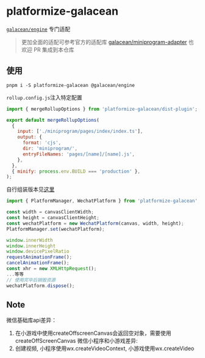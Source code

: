 # platformize-galacean

[`galacean/engine`](https://github.com/galacean/engine) 专门适配

> 更加全面的适配可参考官方的适配库 [galacean/miniprogram-adapter](https://github.com/galacean/miniprogram-adapter/) 也欢迎 PR 集成到本仓库

## 使用

```text
pnpm i -S platformize-galacean @galacean/engine
```

`rollup.config.js`注入特定配置

```javascript
import { mergeRollupOptions } from 'platformize-galacean/dist-plugin';

export default mergeRollupOptions(
  {
    input: ['./miniprogram/pages/index/index.ts'],
    output: {
      format: 'cjs',
      dir: 'miniprogram/',
      entryFileNames: 'pages/[name]/[name].js',
    },
  },
  { minify: process.env.BUILD === 'production' },
);
```

自行组装版本见[这里](../platformize/README.md#原始方式)

```js
import { PlatformManager, WechatPlatform } from 'platformize-galacean';

const width = canvasClientWidth;
const height = canvasClientHeight;
const wechatPlatform = new WechatPlatform(canvas, width, height);
PlatformManager.set(wechatPlatform);

window.innerWidth
window.innerHeight
window.devicePixelRatio
requestAnimationFrame();
cancelAnimationFrame();
const xhr = new XMLHttpRequest();
...等等
// 使用完毕后销毁资源
wechatPlatform.dispose();
```

## Note
微信基础库api差异：
  1. 在小游戏中使用createOffscreenCanvas会返回空对象，需要使用createOffScreenCanvas
微信小程序和小游戏差异:
  1. 创建视频, 小程序使用wx.createVideoContext, 小游戏使用wx.createVideo
